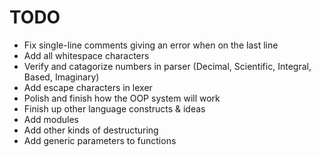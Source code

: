# TODO
- Fix single-line comments giving an error when on the last line
- Add all whitespace characters
- Verify and catagorize numbers in parser (Decimal, Scientific, Integral, Based, Imaginary)
- Add escape characters in lexer
- Polish and finish how the OOP system will work
- Finish up other language constructs & ideas
- Add modules
- Add other kinds of destructuring
- Add generic parameters to functions